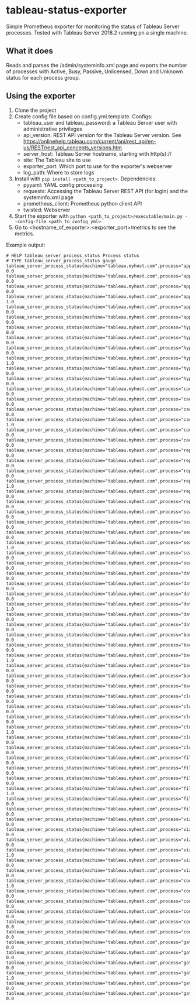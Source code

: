 # tableau-status-exporter

Simple Prometheus exporter for monitoring the status of Tableau Server processes. Tested with Tableau Server 2018.2 running pn a single machine.

## What it does

Reads and parses the /admin/systeminfo.xml page and exports the number of processes with Active, Busy, Passive, Unlicensed, Down and Unknown status for each process group.

## Using the exporter

1. Clone the project
2. Create config file based on config.yml.template. Configs:
    * tableau_user and tableau_password: a Tableau Server user with administrative privileges
    * api_version: REST API version for the Tableau Server version. See https://onlinehelp.tableau.com/current/api/rest_api/en-us/REST/rest_api_concepts_versions.htm
    * server_host: Tableau Server hostname, starting with http(s)://
    * site: The Tableau site to use
    * exporter_port: Which port to use for the exporter's webserver
    * log_path: Where to store logs
3. Install with `pip install <path_to_project>`. Dependencies:
    * pyyaml: YAML config processing
    * requests: Accessing the Tableau Server REST API (for login) and the systeminfo.xml page
    * prometheus_client: Prometheus python client API
    * twisted: Webserver
3. Start the exporter with `python <path_to_project>/executable/main.py --config-file <path_to_config_yml>`
4. Go to <hostname_of_exporter>:<exporter_port>/metrics to see the metrics.

Example output:
```
# HELP tableau_server_process_status Process status
# TYPE tableau_server_process_status gauge
tableau_server_process_status{machine="tableau.myhost.com",process="applicationserver",status="Down"} 0.0
tableau_server_process_status{machine="tableau.myhost.com",process="applicationserver",status="Passive"} 0.0
tableau_server_process_status{machine="tableau.myhost.com",process="applicationserver",status="Busy"} 0.0
tableau_server_process_status{machine="tableau.myhost.com",process="applicationserver",status="Active"} 1.0
tableau_server_process_status{machine="tableau.myhost.com",process="applicationserver",status="Unknown"} 0.0
tableau_server_process_status{machine="tableau.myhost.com",process="applicationserver",status="Unlicensed"} 0.0
tableau_server_process_status{machine="tableau.myhost.com",process="hyper",status="Down"} 0.0
tableau_server_process_status{machine="tableau.myhost.com",process="hyper",status="Passive"} 0.0
tableau_server_process_status{machine="tableau.myhost.com",process="hyper",status="Busy"} 0.0
tableau_server_process_status{machine="tableau.myhost.com",process="hyper",status="Active"} 1.0
tableau_server_process_status{machine="tableau.myhost.com",process="hyper",status="Unknown"} 0.0
tableau_server_process_status{machine="tableau.myhost.com",process="hyper",status="Unlicensed"} 0.0
tableau_server_process_status{machine="tableau.myhost.com",process="cacheserver",status="Down"} 0.0
tableau_server_process_status{machine="tableau.myhost.com",process="cacheserver",status="Passive"} 0.0
tableau_server_process_status{machine="tableau.myhost.com",process="cacheserver",status="Busy"} 0.0
tableau_server_process_status{machine="tableau.myhost.com",process="cacheserver",status="Active"} 1.0
tableau_server_process_status{machine="tableau.myhost.com",process="cacheserver",status="Unknown"} 0.0
tableau_server_process_status{machine="tableau.myhost.com",process="cacheserver",status="Unlicensed"} 0.0
tableau_server_process_status{machine="tableau.myhost.com",process="repository",status="Down"} 0.0
tableau_server_process_status{machine="tableau.myhost.com",process="repository",status="Passive"} 0.0
tableau_server_process_status{machine="tableau.myhost.com",process="repository",status="Busy"} 0.0
tableau_server_process_status{machine="tableau.myhost.com",process="repository",status="Active"} 1.0
tableau_server_process_status{machine="tableau.myhost.com",process="repository",status="Unknown"} 0.0
tableau_server_process_status{machine="tableau.myhost.com",process="repository",status="Unlicensed"} 0.0
tableau_server_process_status{machine="tableau.myhost.com",process="searchandbrowse",status="Down"} 0.0
tableau_server_process_status{machine="tableau.myhost.com",process="searchandbrowse",status="Passive"} 0.0
tableau_server_process_status{machine="tableau.myhost.com",process="searchandbrowse",status="Busy"} 0.0
tableau_server_process_status{machine="tableau.myhost.com",process="searchandbrowse",status="Active"} 1.0
tableau_server_process_status{machine="tableau.myhost.com",process="searchandbrowse",status="Unknown"} 0.0
tableau_server_process_status{machine="tableau.myhost.com",process="searchandbrowse",status="Unlicensed"} 0.0
tableau_server_process_status{machine="tableau.myhost.com",process="dataserver",status="Down"} 0.0
tableau_server_process_status{machine="tableau.myhost.com",process="dataserver",status="Passive"} 0.0
tableau_server_process_status{machine="tableau.myhost.com",process="dataserver",status="Busy"} 0.0
tableau_server_process_status{machine="tableau.myhost.com",process="dataserver",status="Active"} 1.0
tableau_server_process_status{machine="tableau.myhost.com",process="dataserver",status="Unknown"} 0.0
tableau_server_process_status{machine="tableau.myhost.com",process="dataserver",status="Unlicensed"} 0.0
tableau_server_process_status{machine="tableau.myhost.com",process="backgrounder",status="Down"} 0.0
tableau_server_process_status{machine="tableau.myhost.com",process="backgrounder",status="Passive"} 0.0
tableau_server_process_status{machine="tableau.myhost.com",process="backgrounder",status="Busy"} 1.0
tableau_server_process_status{machine="tableau.myhost.com",process="backgrounder",status="Active"} 0.0
tableau_server_process_status{machine="tableau.myhost.com",process="backgrounder",status="Unknown"} 0.0
tableau_server_process_status{machine="tableau.myhost.com",process="backgrounder",status="Unlicensed"} 0.0
tableau_server_process_status{machine="tableau.myhost.com",process="clustercontroller",status="Down"} 0.0
tableau_server_process_status{machine="tableau.myhost.com",process="clustercontroller",status="Passive"} 0.0
tableau_server_process_status{machine="tableau.myhost.com",process="clustercontroller",status="Busy"} 0.0
tableau_server_process_status{machine="tableau.myhost.com",process="clustercontroller",status="Active"} 1.0
tableau_server_process_status{machine="tableau.myhost.com",process="clustercontroller",status="Unknown"} 0.0
tableau_server_process_status{machine="tableau.myhost.com",process="clustercontroller",status="Unlicensed"} 0.0
tableau_server_process_status{machine="tableau.myhost.com",process="filestore",status="Down"} 0.0
tableau_server_process_status{machine="tableau.myhost.com",process="filestore",status="Passive"} 0.0
tableau_server_process_status{machine="tableau.myhost.com",process="filestore",status="Busy"} 0.0
tableau_server_process_status{machine="tableau.myhost.com",process="filestore",status="Active"} 1.0
tableau_server_process_status{machine="tableau.myhost.com",process="filestore",status="Unknown"} 0.0
tableau_server_process_status{machine="tableau.myhost.com",process="filestore",status="Unlicensed"} 0.0
tableau_server_process_status{machine="tableau.myhost.com",process="vizqlserver",status="Down"} 0.0
tableau_server_process_status{machine="tableau.myhost.com",process="vizqlserver",status="Passive"} 0.0
tableau_server_process_status{machine="tableau.myhost.com",process="vizqlserver",status="Busy"} 0.0
tableau_server_process_status{machine="tableau.myhost.com",process="vizqlserver",status="Active"} 1.0
tableau_server_process_status{machine="tableau.myhost.com",process="vizqlserver",status="Unknown"} 0.0
tableau_server_process_status{machine="tableau.myhost.com",process="vizqlserver",status="Unlicensed"} 0.0
tableau_server_process_status{machine="tableau.myhost.com",process="coordination",status="Down"} 1.0
tableau_server_process_status{machine="tableau.myhost.com",process="coordination",status="Passive"} 0.0
tableau_server_process_status{machine="tableau.myhost.com",process="coordination",status="Busy"} 0.0
tableau_server_process_status{machine="tableau.myhost.com",process="coordination",status="Active"} 0.0
tableau_server_process_status{machine="tableau.myhost.com",process="coordination",status="Unknown"} 0.0
tableau_server_process_status{machine="tableau.myhost.com",process="coordination",status="Unlicensed"} 0.0
tableau_server_process_status{machine="tableau.myhost.com",process="gateway",status="Down"} 0.0
tableau_server_process_status{machine="tableau.myhost.com",process="gateway",status="Passive"} 0.0
tableau_server_process_status{machine="tableau.myhost.com",process="gateway",status="Busy"} 0.0
tableau_server_process_status{machine="tableau.myhost.com",process="gateway",status="Active"} 1.0
tableau_server_process_status{machine="tableau.myhost.com",process="gateway",status="Unknown"} 0.0
tableau_server_process_status{machine="tableau.myhost.com",process="gateway",status="Unlicensed"} 0.0
```
